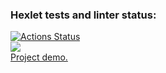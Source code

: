 ### Hexlet tests and linter status:
[![Actions Status](https://github.com/mpa-github/java-project-61/workflows/hexlet-check/badge.svg)](https://github.com/mpa-github/java-project-61/actions) <br>
<a href="https://codeclimate.com/github/mpa-github/java-project-61/maintainability"><img src="https://api.codeclimate.com/v1/badges/4d21e1c3c2e2381f2db6/maintainability" /></a> <br>
[Project demo.](https://asciinema.org/a/K9n4XADqPvUwapPawa3MVZGlG)